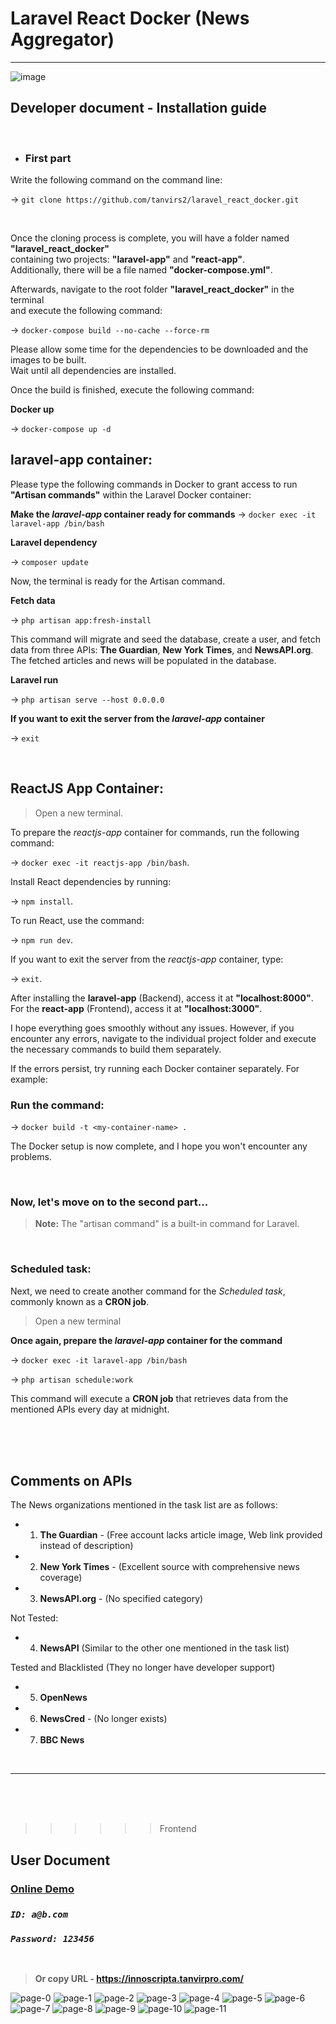 Laravel React Docker  (News Aggregator)
=======================================
***

![image](https://github.com/tanvirs2/laravel_react_docker/assets/11763906/4d89fafb-0ad5-4638-9ddc-141a47a1f7da)

## Developer document - Installation guide

<br/>

+ ### First part

Write the following command on the command line:

&rarr; `git clone https://github.com/tanvirs2/laravel_react_docker.git`

<br/>


Once the cloning process is complete, you will have a folder named **"laravel_react_docker"**  
containing two projects: **"laravel-app"** and **"react-app"**.  
Additionally, there will be a file named **"docker-compose.yml"**.

Afterwards, navigate to the root folder **"laravel_react_docker"** in the terminal  
and execute the following command:

&rarr; `docker-compose build --no-cache --force-rm`

Please allow some time for the dependencies to be downloaded and the images to be built.  
Wait until all dependencies are installed.

Once the build is finished, execute the following command:

**Docker up** 

&rarr; `docker-compose up -d`

## laravel-app container:

Please type the following commands in Docker to grant access to run **"Artisan commands"** within the Laravel Docker container:

**Make the *laravel-app* container ready for commands** &rarr; `docker exec -it laravel-app /bin/bash`

**Laravel dependency** 

&rarr; `composer update`

Now, the terminal is ready for the Artisan command.

**Fetch data** 

&rarr; `php artisan app:fresh-install`



This command will migrate and seed the database, create a user, and fetch data from three APIs: **The Guardian**, **New York Times**, and **NewsAPI.org**. The fetched articles and news will be populated in the database.


**Laravel run** 

&rarr; `php artisan serve --host 0.0.0.0`


**If you want to exit the server from the *laravel-app* container** 

&rarr; `exit`

<br/>

## ReactJS App Container:

> Open a new terminal.

To prepare the *reactjs-app* container for commands, run the following command: 

&rarr; `docker exec -it reactjs-app /bin/bash`.

Install React dependencies by running: 

&rarr; `npm install`.

To run React, use the command: 

&rarr; `npm run dev`.

If you want to exit the server from the *reactjs-app* container, type: 

&rarr; `exit`.

After installing the **laravel-app** (Backend), access it at **"localhost:8000"**.
For the **react-app** (Frontend), access it at **"localhost:3000"**.

I hope everything goes smoothly without any issues. However, if you encounter any errors,
navigate to the individual project folder and execute the necessary commands to build them separately.

If the errors persist, try running each Docker container separately. For example:

### Run the command: 

&rarr; `docker build -t <my-container-name> .`

The Docker setup is now complete, and I hope you won't encounter any problems.

<br/>

### Now, let's move on to the second part...

>**Note:** The "artisan command" is a built-in command for Laravel.


<br/>  






### Scheduled task:

Next, we need to create another command for the *Scheduled task*, commonly known as a **CRON job**.
> Open a new terminal

**Once again, prepare the *laravel-app* container for the command** 

&rarr; `docker exec -it laravel-app /bin/bash`

&rarr; `php artisan schedule:work`

This command will execute a **CRON job** that retrieves data from the mentioned APIs every day at midnight.



<br/><br/><br/>

## Comments on APIs

The News organizations mentioned in the task list are as follows:

 - 1. **The Guardian** - (Free account lacks article image, Web link provided instead of description) <br/>
 - 2. **New York Times** - (Excellent source with comprehensive news coverage) <br/>
 - 3. **NewsAPI.org** - (No specified category) <br/>

Not Tested: <br/>
 - 4. **NewsAPI** (Similar to the other one mentioned in the task list) <br/>

Tested and Blacklisted (They no longer have developer support) <br/>
 - 5. **OpenNews** <br/>
 - 6. **NewsCred** - (No longer exists) <br/>
 - 7. **BBC News**

<br/>

***

<br/><br/><br/>

>>>>>>Frontend

## User Document



### [Online Demo](https://innoscripta.tanvirpro.com/)

### *`ID: a@b.com`*
### *`Password: 123456`*

<br/>

>**Or copy URL - https://innoscripta.tanvirpro.com/**

![page-0](https://github.com/tanvirs2/laravel_react_docker/assets/11763906/32a6b3a6-6c9c-4480-b855-5dbb4cf8c2c6)
![page-1](https://github.com/tanvirs2/laravel_react_docker/assets/11763906/7e3664b3-f8a6-4cc6-a598-4db19e1ea25d)
![page-2](https://github.com/tanvirs2/laravel_react_docker/assets/11763906/892ba386-9dfe-4997-afb6-fac7598643fe)
![page-3](https://github.com/tanvirs2/laravel_react_docker/assets/11763906/7157fda9-4ad4-4dc4-9fd5-543adca467ab)
![page-4](https://github.com/tanvirs2/laravel_react_docker/assets/11763906/c52dbcae-7c1a-4683-894b-74aab08a2ead)
![page-5](https://github.com/tanvirs2/laravel_react_docker/assets/11763906/d6c6c1c8-ad43-4301-a476-786cf069a1c7)
![page-6](https://github.com/tanvirs2/laravel_react_docker/assets/11763906/5f79ae8c-73f1-4e40-8fac-b9aa9de1bc95)
![page-7](https://github.com/tanvirs2/laravel_react_docker/assets/11763906/a5f8ad03-879e-471e-a110-01e5757218c5)
![page-8](https://github.com/tanvirs2/laravel_react_docker/assets/11763906/c9941f11-ac3e-4d7d-ae89-051d3967b398)
![page-9](https://github.com/tanvirs2/laravel_react_docker/assets/11763906/7c1d476a-575f-44ce-a837-9bb29533ff04)
![page-10](https://github.com/tanvirs2/laravel_react_docker/assets/11763906/ca44e2e7-50e8-4822-b78b-ad570bac43cc)
![page-11](https://github.com/tanvirs2/laravel_react_docker/assets/11763906/e87b0c68-36a0-47b6-905d-397d6205342d)


